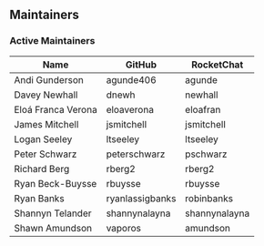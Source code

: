 ## Maintainers

### Active Maintainers
| Name | GitHub | RocketChat |
| --- | --- | --- |
| Andi Gunderson | agunde406 | agunde |
| Davey Newhall | dnewh | newhall |
| Eloá Franca Verona | eloaverona | eloafran |
| James Mitchell | jsmitchell | jsmitchell |
| Logan Seeley | ltseeley | ltseeley |
| Peter Schwarz | peterschwarz | pschwarz |
| Richard Berg | rberg2 | rberg2 |
| Ryan Beck-Buysse | rbuysse | rbuysse |
| Ryan Banks | ryanlassigbanks | robinbanks |
| Shannyn Telander | shannynalayna | shannynalayna |
| Shawn Amundson | vaporos | amundson |
